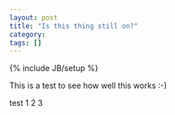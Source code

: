 ```yaml
---
layout: post
title: "Is this thing still on?"
category: 
tags: []
---
```

{% include JB/setup %}

This is a test to see how well this works :-)

test 1 2 3
